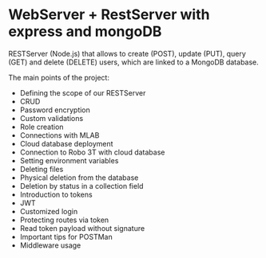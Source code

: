 # WebServer + RestServer with express and mongoDB

RESTServer (Node.js) that allows to create (POST), update (PUT), query (GET) and delete (DELETE) users, which are linked to a MongoDB database.

The main points of the project:
- Defining the scope of our RESTServer
- CRUD
- Password encryption
- Custom validations
- Role creation
- Connections with MLAB
- Cloud database deployment
- Connection to Robo 3T with cloud database
- Setting environment variables
- Deleting files
- Physical deletion from the database
- Deletion by status in a collection field
- Introduction to tokens
- JWT
- Customized login
- Protecting routes via token
- Read token payload without signature
- Important tips for POSTMan 
- Middleware usage
